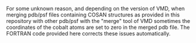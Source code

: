 For some unknown reason, and depending on the version of VMD, when merging pdb/psf files containing COSAN structures as provided in this repository with other pdb/psf with the "merge" tool of VMD 
sometimes the coordinates of the cobalt atoms are set to zero in the merged pdb file. 
The FORTRAN code provided here corrects these issues automatically. 
